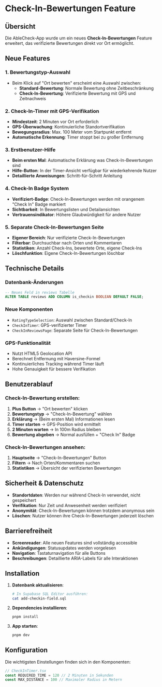# Check-In-Bewertungen Feature

## Übersicht

Die AbleCheck-App wurde um ein neues **Check-In-Bewertungen** Feature erweitert, das verifizierte Bewertungen direkt vor Ort ermöglicht.

## Neue Features

### 1. Bewertungstyp-Auswahl
- Beim Klick auf "Ort bewerten" erscheint eine Auswahl zwischen:
  - **Standard-Bewertung**: Normale Bewertung ohne Zeitbeschränkung
  - **Check-In-Bewertung**: Verifizierte Bewertung mit GPS und Zeitnachweis

### 2. Check-In-Timer mit GPS-Verifikation
- **Mindestzeit**: 2 Minuten vor Ort erforderlich
- **GPS-Überwachung**: Kontinuierliche Standortverifikation
- **Bewegungsradius**: Max. 100 Meter vom Startpunkt entfernt
- **Automatische Erkennung**: Timer stoppt bei zu großer Entfernung

### 3. Erstbenutzer-Hilfe
- **Beim ersten Mal**: Automatische Erklärung was Check-In-Bewertungen sind
- **Hilfe-Button**: In der Timer-Ansicht verfügbar für wiederkehrende Nutzer
- **Detaillierte Anweisungen**: Schritt-für-Schritt Anleitung

### 4. Check-In Badge System
- **Verifiziert-Badge**: Check-In-Bewertungen werden mit orangenem "Check In" Badge markiert
- **Sichtbarkeit**: In Bewertungslisten und Detailansichten
- **Vertrauensindikator**: Höhere Glaubwürdigkeit für andere Nutzer

### 5. Separate Check-In-Bewertungen Seite
- **Eigener Bereich**: Nur verifizierte Check-In-Bewertungen
- **Filterbar**: Durchsuchbar nach Orten und Kommentaren
- **Statistiken**: Anzahl Check-Ins, bewertete Orte, eigene Check-Ins
- **Löschfunktion**: Eigene Check-In-Bewertungen löschbar

## Technische Details

### Datenbank-Änderungen
```sql
-- Neues Feld in reviews Tabelle
ALTER TABLE reviews ADD COLUMN is_checkin BOOLEAN DEFAULT FALSE;
```

### Neue Komponenten
- `RatingTypeSelection`: Auswahl zwischen Standard/Check-In
- `CheckInTimer`: GPS-verifizierter Timer
- `CheckInReviewsPage`: Separate Seite für Check-In-Bewertungen

### GPS-Funktionalität
- Nutzt HTML5 Geolocation API
- Berechnet Entfernung mit Haversine-Formel
- Kontinuierliches Tracking während Timer läuft
- Hohe Genauigkeit für bessere Verifikation

## Benutzerablauf

### Check-In-Bewertung erstellen:
1. **Plus Button** → "Ort bewerten" klicken
2. **Bewertungstyp** → "Check-In-Bewertung" wählen
3. **Erklärung** → (Beim ersten Mal) Informationen lesen
4. **Timer starten** → GPS-Position wird ermittelt
5. **2 Minuten warten** → In 100m Radius bleiben
6. **Bewertung abgeben** → Normal ausfüllen + "Check In" Badge

### Check-In-Bewertungen ansehen:
1. **Hauptseite** → "Check-In-Bewertungen" Button
2. **Filtern** → Nach Orten/Kommentaren suchen
3. **Statistiken** → Übersicht der verifizierten Bewertungen

## Sicherheit & Datenschutz

- **Standortdaten**: Werden nur während Check-In verwendet, nicht gespeichert
- **Verifikation**: Nur Zeit und Anwesenheit werden verifiziert
- **Anonymität**: Check-In-Bewertungen können trotzdem anonymous sein
- **Löschen**: Nutzer können ihre Check-In-Bewertungen jederzeit löschen

## Barrierefreiheit

- **Screenreader**: Alle neuen Features sind vollständig accessible
- **Ankündigungen**: Statusupdates werden vorgelesen
- **Navigation**: Tastaturnavigation für alle Buttons
- **Beschreibungen**: Detaillierte ARIA-Labels für alle Interaktionen

## Installation

1. **Datenbank aktualisieren**:
   ```bash
   # In Supabase SQL Editor ausführen:
   cat add-checkin-field.sql
   ```

2. **Dependencies installieren**:
   ```bash
   pnpm install
   ```

3. **App starten**:
   ```bash
   pnpm dev
   ```

## Konfiguration

Die wichtigsten Einstellungen finden sich in den Komponenten:

```typescript
// CheckInTimer.tsx
const REQUIRED_TIME = 120 // 2 Minuten in Sekunden
const MAX_DISTANCE = 100 // Maximaler Radius in Metern
```